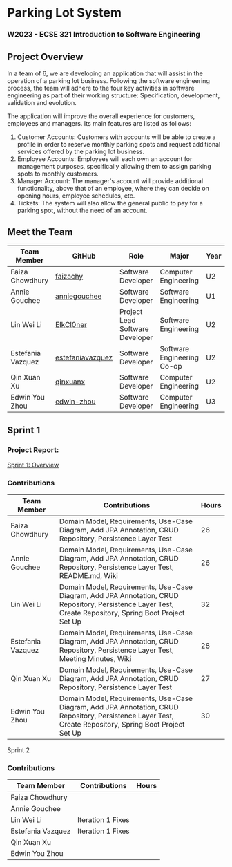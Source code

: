 # Parking Lot System
### W2023 - ECSE 321 Introduction to Software Engineering

## Project Overview
In a team of 6, we are developing an application that will assist in the operation of a parking lot business. Following the software engineering process, the team will adhere to the four key activities in software engineering as part of their working structure: Specification, development, validation and evolution. 

The application will improve the overall experience for customers, employees and managers. Its main features are listed as follows:
1. Customer Accounts: Customers with accounts will be able to create a profile in order to reserve monthly parking spots and request additional services offered by the parking lot business.
2. Employee Accounts: Employees will each own an account for management purposes, specifically allowing them to assign parking spots to monthly customers.
3. Manager Account: The manager's account will provide additional functionality, above that of an employee, where they can decide on opening hours, employee schedules, etc.
4. Tickets: The system will also allow the general public to pay for a parking spot, without the need of an account.

## Meet the Team
| Team Member       | GitHub                                          | Role | Major                      | Year |
| ----------------- | ----------------------------------------------- | ---- | -------------------- | ---- |
| Faiza Chowdhury   |[faizachy](https://github.com/faizachy)          | Software Developer | Computer Engineering       | U2 |
| Annie Gouchee     |[anniegouchee](https://github.com/anniegouchee)  | Software Developer | Software Engineering       | U1 |
| Lin Wei Li        |[ElkCl0ner](https://github.com/ElkCl0ner)        | Project Lead <br /> Software Developer | Software Engineering       | U2 |
| Estefania Vazquez |[estefaniavazquez](https://github.com/estefaniavazquez) | Software Developer | Software Engineering Co-op | U2 |
| Qin Xuan Xu       |[qinxuanx](https://github.com/qinxuanx)          | Software Developer | Computer Engineering       | U2 |
| Edwin You Zhou    |[edwin-zhou](https://github.com/edwin-zhou)      | Software Developer | Computer Engineering       | U3 |

## Sprint 1

### Project Report:
[Sprint 1: Overview](https://github.com/McGill-ECSE321-W23/project-group-04/wiki/Overview)

### Contributions
| Team Member       | Contributions                                   | Hours  |
| ----------------- | ----------------------------------------------- | ------ |
| Faiza Chowdhury   |Domain Model, Requirements, Use-Case Diagram, Add JPA Annotation, CRUD Repository, Persistence Layer Test|   26     |
| Annie Gouchee     |Domain Model, Requirements, Use-Case Diagram, Add JPA Annotation, CRUD Repository, Persistence Layer Test, README.md, Wiki |    26   |
| Lin Wei Li        |Domain Model, Requirements, Use-Case Diagram, Add JPA Annotation, CRUD Repository, Persistence Layer Test, Create Repository, Spring Boot Project Set Up|   32   |
| Estefania Vazquez |Domain Model, Requirements, Use-Case Diagram, Add JPA Annotation, CRUD Repository, Persistence Layer Test, Meeting Minutes, Wiki| 28     |
| Qin Xuan Xu       |Domain Model, Requirements, Use-Case Diagram, Add JPA Annotation, CRUD Repository, Persistence Layer Test|   27   |
| Edwin You Zhou    |Domain Model, Requirements, Use-Case Diagram, Add JPA Annotation, CRUD Repository, Persistence Layer Test, Create Repository, Spring Boot Project Set Up|   30   |

Sprint 2

### Contributions
| Team Member       | Contributions                                   | Hours  |
| ----------------- | ----------------------------------------------- | ------ |
| Faiza Chowdhury   ||        |
| Annie Gouchee     | |       |
| Lin Wei Li        | Iteration 1 Fixes|      |
| Estefania Vazquez |Iteration 1 Fixes|      |
| Qin Xuan Xu       | |      |
| Edwin You Zhou    | |      |
